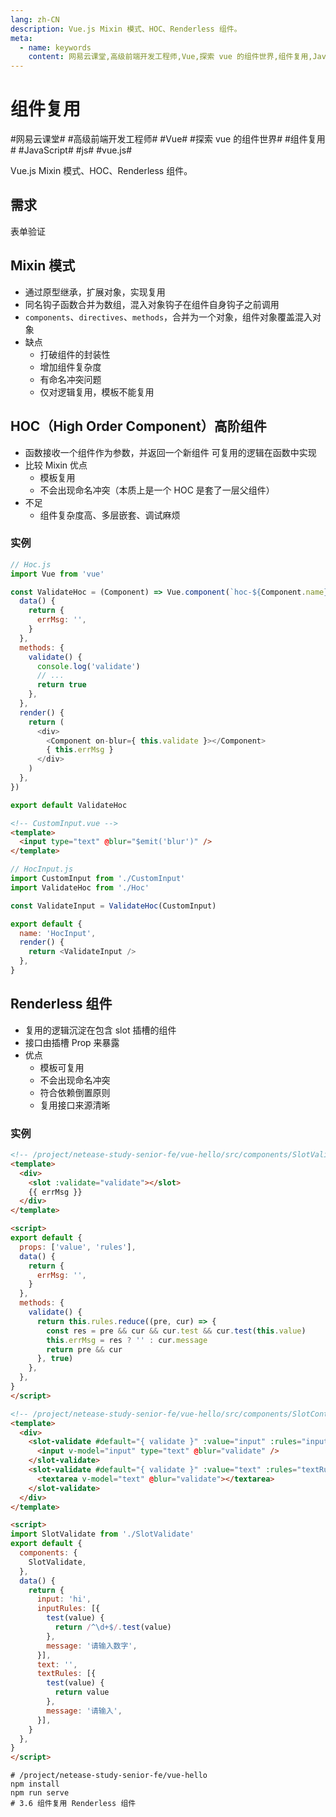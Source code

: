 ```yaml
---
lang: zh-CN
description: Vue.js Mixin 模式、HOC、Renderless 组件。
meta:
  - name: keywords
    content: 网易云课堂,高级前端开发工程师,Vue,探索 vue 的组件世界,组件复用,JavaScript,js,vue.js
---
```


# 组件复用

\#网易云课堂#
\#高级前端开发工程师#
\#Vue#
\#探索 vue 的组件世界#
\#组件复用#
\#JavaScript#
\#js#
\#vue.js#

Vue.js Mixin 模式、HOC、Renderless 组件。

## 需求

表单验证

## Mixin 模式

* 通过原型继承，扩展对象，实现复用
* 同名钩子函数合并为数组，混入对象钩子在组件自身钩子之前调用
* `components`、`directives`、`methods`，合并为一个对象，组件对象覆盖混入对象
* 缺点
  * 打破组件的封装性
  * 增加组件复杂度
  * 有命名冲突问题
  * 仅对逻辑复用，模板不能复用

## HOC（High Order Component）高阶组件

* 函数接收一个组件作为参数，并返回一个新组件
  可复用的逻辑在函数中实现
* 比较 Mixin 优点
  * 模板复用
  * 不会出现命名冲突（本质上是一个 HOC 是套了一层父组件）
* 不足
  * 组件复杂度高、多层嵌套、调试麻烦

### 实例

```js
// Hoc.js
import Vue from 'vue'

const ValidateHoc = (Component) => Vue.component(`hoc-${Component.name}`, {
  data() {
    return {
      errMsg: '',
    }
  },
  methods: {
    validate() {
      console.log('validate')
      // ...
      return true
    },
  },
  render() {
    return (
      <div>
        <Component on-blur={ this.validate }></Component>
        { this.errMsg }
      </div>
    )
  },
})

export default ValidateHoc
```

```html
<!-- CustomInput.vue -->
<template>
  <input type="text" @blur="$emit('blur')" />
</template>
```

```js
// HocInput.js
import CustomInput from './CustomInput'
import ValidateHoc from './Hoc'

const ValidateInput = ValidateHoc(CustomInput)

export default {
  name: 'HocInput',
  render() {
    return <ValidateInput />
  },
}
```

## Renderless 组件

* 复用的逻辑沉淀在包含 slot 插槽的组件
* 接口由插槽 Prop 来暴露
* 优点
  * 模板可复用
  * 不会出现命名冲突
  * 符合依赖倒置原则
  * 复用接口来源清晰

### 实例

```html
<!-- /project/netease-study-senior-fe/vue-hello/src/components/SlotValidate.vue -->
<template>
  <div>
    <slot :validate="validate"></slot>
    {{ errMsg }}
  </div>
</template>

<script>
export default {
  props: ['value', 'rules'],
  data() {
    return {
      errMsg: '',
    }
  },
  methods: {
    validate() {
      return this.rules.reduce((pre, cur) => {
        const res = pre && cur && cur.test && cur.test(this.value)
        this.errMsg = res ? '' : cur.message
        return pre && cur
      }, true)
    },
  },
}
</script>
```

```html
<!-- /project/netease-study-senior-fe/vue-hello/src/components/SlotContainer.vue -->
<template>
  <div>
    <slot-validate #default="{ validate }" :value="input" :rules="inputRules">
      <input v-model="input" type="text" @blur="validate" />
    </slot-validate>
    <slot-validate #default="{ validate }" :value="text" :rules="textRules">
      <textarea v-model="text" @blur="validate"></textarea>
    </slot-validate>
  </div>
</template>

<script>
import SlotValidate from './SlotValidate'
export default {
  components: {
    SlotValidate,
  },
  data() {
    return {
      input: 'hi',
      inputRules: [{
        test(value) {
          return /^\d+$/.test(value)
        },
        message: '请输入数字',
      }],
      text: '',
      textRules: [{
        test(value) {
          return value
        },
        message: '请输入',
      }],
    }
  },
}
</script>
```

```shell
# /project/netease-study-senior-fe/vue-hello
npm install
npm run serve
# 3.6 组件复用 Renderless 组件
```
